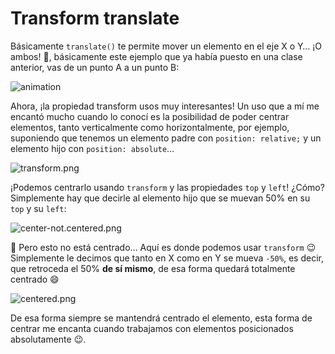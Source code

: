# Transform translate

Básicamente `translate()` te permite mover un elemento en el eje X o Y… ¡O ambos! 👀, básicamente este ejemplo que ya había puesto en una clase anterior, vas de un punto A a un punto B:

![animation](https://media.giphy.com/media/gCSOFQybTbM3pome6c/giphy.gif)

Ahora, ¡la propiedad transform usos muy interesantes! Un uso que a mí me encantó mucho cuando lo conocí es la posibilidad de poder centrar elementos, tanto verticalmente como horizontalmente, por ejemplo, suponiendo que tenemos un elemento padre con `position: relative;` y un elemento hijo con `position: absolute`…

![transform.png](https://static.platzi.com/media/user_upload/transform-04326ea9-9395-4220-8913-e80a912fee8b.jpg)

¡Podemos centrarlo usando `transform` y las propiedades `top` y `left`! ¿Cómo? Simplemente hay que decirle al elemento hijo que se muevan 50% en su `top` y su `left`:

![center-not.centered.png](https://static.platzi.com/media/user_upload/center-not.centered-222d8f24-03c6-4abe-9d6d-73ef7dfe4f4e.jpg)

🤔 Pero esto no está centrado… Aquí es donde podemos usar `transform` 😉 Simplemente le decimos que tanto en X como en Y se mueva `-50%`, es decir, que retroceda el 50% **de sí mismo**, de esa forma quedará totalmente centrado 😄

![centered.png](https://static.platzi.com/media/user_upload/centered-810822aa-bf74-47b9-bc32-5414b06f65b2.jpg)

De esa forma siempre se mantendrá centrado el elemento, esta forma de centrar me encanta cuando trabajamos con elementos posicionados absolutamente 😉.